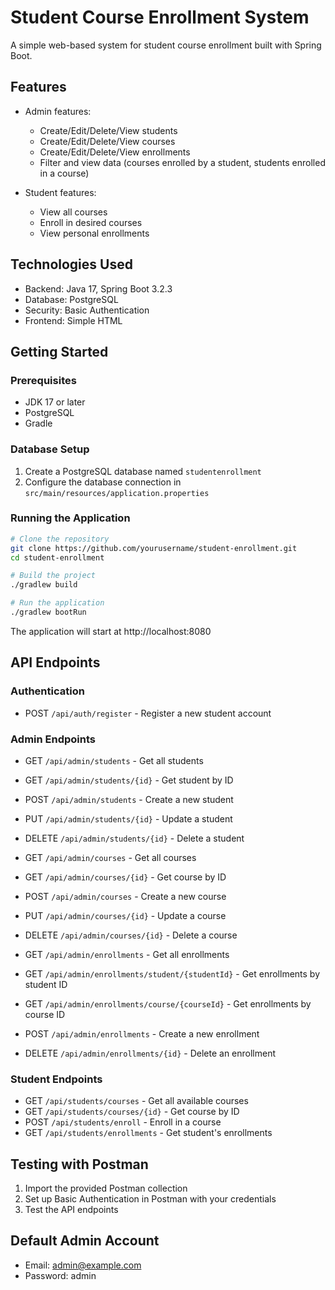 # Student Course Enrollment System

A simple web-based system for student course enrollment built with Spring Boot.

## Features

- Admin features:
  - Create/Edit/Delete/View students
  - Create/Edit/Delete/View courses
  - Create/Edit/Delete/View enrollments
  - Filter and view data (courses enrolled by a student, students enrolled in a course)

- Student features:
  - View all courses
  - Enroll in desired courses
  - View personal enrollments

## Technologies Used

- Backend: Java 17, Spring Boot 3.2.3
- Database: PostgreSQL
- Security: Basic Authentication
- Frontend: Simple HTML

## Getting Started

### Prerequisites

- JDK 17 or later
- PostgreSQL
- Gradle

### Database Setup

1. Create a PostgreSQL database named `studentenrollment`
2. Configure the database connection in `src/main/resources/application.properties`

### Running the Application

```bash
# Clone the repository
git clone https://github.com/yourusername/student-enrollment.git
cd student-enrollment

# Build the project
./gradlew build

# Run the application
./gradlew bootRun
```

The application will start at http://localhost:8080

## API Endpoints

### Authentication

- POST `/api/auth/register` - Register a new student account

### Admin Endpoints

- GET `/api/admin/students` - Get all students
- GET `/api/admin/students/{id}` - Get student by ID
- POST `/api/admin/students` - Create a new student
- PUT `/api/admin/students/{id}` - Update a student
- DELETE `/api/admin/students/{id}` - Delete a student

- GET `/api/admin/courses` - Get all courses
- GET `/api/admin/courses/{id}` - Get course by ID
- POST `/api/admin/courses` - Create a new course
- PUT `/api/admin/courses/{id}` - Update a course
- DELETE `/api/admin/courses/{id}` - Delete a course

- GET `/api/admin/enrollments` - Get all enrollments
- GET `/api/admin/enrollments/student/{studentId}` - Get enrollments by student ID
- GET `/api/admin/enrollments/course/{courseId}` - Get enrollments by course ID
- POST `/api/admin/enrollments` - Create a new enrollment
- DELETE `/api/admin/enrollments/{id}` - Delete an enrollment

### Student Endpoints

- GET `/api/students/courses` - Get all available courses
- GET `/api/students/courses/{id}` - Get course by ID
- POST `/api/students/enroll` - Enroll in a course
- GET `/api/students/enrollments` - Get student's enrollments

## Testing with Postman

1. Import the provided Postman collection
2. Set up Basic Authentication in Postman with your credentials
3. Test the API endpoints

## Default Admin Account

- Email: admin@example.com
- Password: admin
